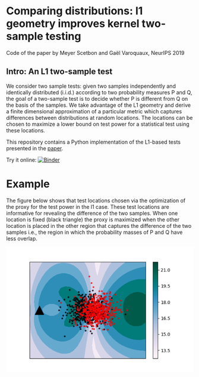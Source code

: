 # Comparing distributions: l1 geometry improves kernel two-sample testing

Code of the paper by Meyer Scetbon and Gaël Varoquaux, NeurIPS 2019

## Intro: An L1 two-sample test

We consider two sample tests: given two samples independently and identically distributed (i.i.d.) according to two probability measures P and Q, the goal of a two-sample test is to decide whether P is different from Q on the basis of the samples. We take advantage of the L1 geometry and derive a finite dimensional approximation of a particular metric which captures differences between distributions at random locations. The locations can be chosen to maximize a lower bound on test power for a statistical test using these locations.

This repository contains a Python implementation of the L1-based tests presented in the [paper](https://arxiv.org/abs/1909.09264).

Try it online:
[![Binder](https://mybinder.org/badge_logo.svg)](https://mybinder.org/v2/gh/meyerscetbon/l1_two_sample_test/master)

# Example

The figure below shows that test locations chosen via the optimization of
the proxy for the test power in the l1 case. These test locations are
informative for revealing the difference of the two samples. When one
location is fixed (black triangle) the proxy is maximized when the other
location is placed in the other region that captures the difference of
the two samples i.e., the region in which the probability masses of P and
Q have less overlap.

![figure](informative.png)
